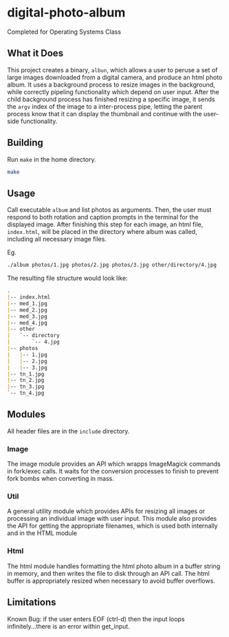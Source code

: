 # digital-photo-album

Completed for Operating Systems Class

## What it Does

This project creates a binary, `albun`, which allows a user to peruse a set of large images downloaded from a digital camera, and produce an html photo album.
It uses a background process to resize images in the background, while correctly pipeling functionality which depend on user input.
After the child background process has finished resizing a specific image, it sends the `argv` index of the image to a inter-process pipe, letting the parent process know that it can display the thumbnail and continue with the user-side functionality.

## Building

Run `make` in the home directory.

```bash
make
```

## Usage

Call executable `album` and list photos as arguments.
Then, the user must respond to both rotation and caption prompts in the terminal for the displayed image.
After finishing this step for each image, an html file, `index.html`, will be placed in the directory where album was called, including all necessary image files.

Eg.

```bash
./album photos/1.jpg photos/2.jpg photos/3.jpg other/directory/4.jpg
```

The resulting file structure would look like:

```md
.
|-- index.html
|-- med_1.jpg
|-- med_2.jpg
|-- med_3.jpg
|-- med_4.jpg
|-- other
|   `-- directory
|       `-- 4.jpg
|-- photos
|   |-- 1.jpg
|   |-- 2.jpg
|   |-- 3.jpg
|-- tn_1.jpg
|-- tn_2.jpg
|-- tn_3.jpg
`-- tn_4.jpg
```

## Modules

All header files are in the `include` directory.

### Image

The image module provides an API which wrapps ImageMagick commands in fork/exec calls.
It waits for the conversion processes to finish to prevent fork bombs when converting in mass.

### Util

A general utility module which provides APIs for resizing all images or processing an individual image with user input.
This module also provides the API for getting the appropriate filenames, which is used both internally and in the HTML module

### Html

The html module handles formatting the html photo album in a buffer string in memory, and then writes the file to disk through an API call.
The html buffer is appropriately resized when necessary to avoid buffer overflows.

## Limitations

Known Bug: if the user enters EOF (ctrl-d) then the input loops infinitely...there is an error within get_input.
